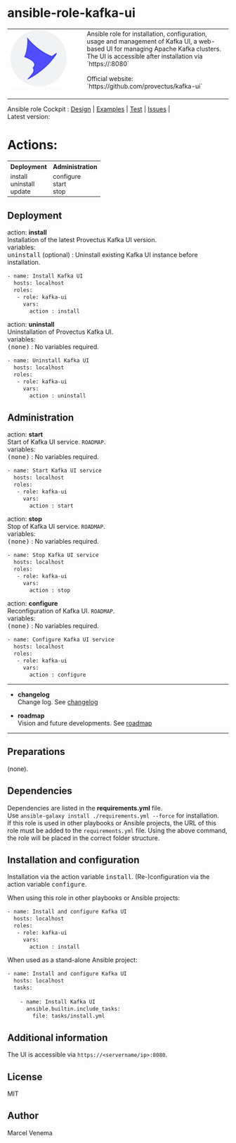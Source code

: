 # ansible-role-kafka-ui

<table style="border:0px; width:100%"><tr><td width=160px valign=top><img src="media/icon_kafkaui.png" alt="Kafka UI icon" width=128 height=128></td>
<td>
Ansible role for installation, configuration, usage and management of Kafka UI, a web-based UI for managing Apache Kafka clusters. The UI is accessible after installation via `https://<servername/ip>:8080`<br><br>Official website: `https://github.com/provectus/kafka-ui`<br><br>
</td>
</tr></table>

Ansible role Cockpit : [Design](docs/DESIGN.md)  |  [Examples](examples)  |  [Test](molecule)  |  [Issues]()  |<br>
Latest version:

# Actions:

<table style="border:0px; width:100%">
<tr><th>Deployment</th><th>Administration</th></tr>
<tr>
  <td valign=top>install<br>uninstall<br>update</td>
  <td valign=top>configure<br>start<br>stop<br></td>
</tr></table>

## Deployment

action: **install**<br>
Installation of the latest Provectus Kafka UI version.<br>
variables:<br>
<kbd>uninstall</kbd> (optional) : Uninstall existing Kafka UI instance before installation.<br>

```
- name: Install Kafka UI
  hosts: localhost
  roles:
   - role: kafka-ui
     vars:
       action : install
```


action: **uninstall**<br>
Uninstallation of Provectus Kafka UI.<br>
variables:<br>
<kbd>(none)</kbd> : No variables required.<br>

```
- name: Uninstall Kafka UI
  hosts: localhost
  roles:
   - role: kafka-ui
     vars:
       action : uninstall
```

## Administration

action: **start**<br>
Start of Kafka UI service. `ROADMAP`.<br>
variables:<br>
<kbd>(none)</kbd> : No variables required.<br>

```
- name: Start Kafka UI service
  hosts: localhost
  roles:
   - role: kafka-ui
     vars:
       action : start
```


action: **stop**<br>
Stop of Kafka UI service. `ROADMAP`.<br>
variables:<br>
<kbd>(none)</kbd> : No variables required.<br>

```
- name: Stop Kafka UI service
  hosts: localhost
  roles:
   - role: kafka-ui
     vars:
       action : stop
```


action: **configure**<br>
Reconfiguration of Kafka UI. `ROADMAP`.<br>
variables:<br>
<kbd>(none)</kbd> : No variables required.<br>

```
- name: Configure Kafka UI service
  hosts: localhost
  roles:
   - role: kafka-ui
     vars:
       action : configure
```


***

- **changelog**<br>
  Change log.
  See [changelog](CHANGELOG.md)

- **roadmap**<br>
  Vision and future developments.
  See [roadmap](ROADMAP.md)

***

## Preparations
(none).


## Dependencies
Dependencies are listed in the **requirements.yml** file.<br>
Use `ansible-galaxy install ./requirements.yml --force` for installation.<br>
If this role is used in other playbooks or Ansible projects, the URL of this role must be added to the `requirements.yml` file. Using the above command, the role will be placed in the correct folder structure.


## Installation and configuration
Installation via the action variable <kbd>install</kbd>. (Re-)configuration via the action variable <kbd>configure</kbd>.

When using this role in other playbooks or Ansible projects:
```
- name: Install and configure Kafka UI
  hosts: localhost
  roles:
   - role: kafka-ui
     vars:
       action : install
```


When used as a stand-alone Ansible project:
```
- name: Install and configure Kafka UI
  hosts: localhost
  tasks:

    - name: Install Kafka UI
      ansible.builtin.include_tasks:
        file: tasks/install.yml
```

## Additional information
The UI is accessible via `https://<servername/ip>:8080`. 

## License
MIT

## Author
Marcel Venema
